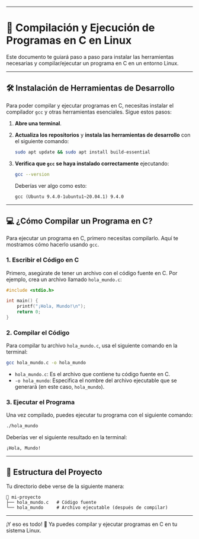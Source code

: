 
---

# 🚀 Compilación y Ejecución de Programas en C en Linux

Este documento te guiará paso a paso para instalar las herramientas necesarias y compilar/ejecutar un programa en C en un entorno Linux.

---

## 🛠️ Instalación de Herramientas de Desarrollo

Para poder compilar y ejecutar programas en C, necesitas instalar el compilador `gcc` y otras herramientas esenciales. Sigue estos pasos:

1. **Abre una terminal**.
2. **Actualiza los repositorios** y **instala las herramientas de desarrollo** con el siguiente comando:

   ```bash
   sudo apt update && sudo apt install build-essential
   ```

3. **Verifica que `gcc` se haya instalado correctamente** ejecutando:

   ```bash
   gcc --version
   ```

   Deberías ver algo como esto:

   ```
   gcc (Ubuntu 9.4.0-1ubuntu1~20.04.1) 9.4.0
   ```

---

## 💻 ¿Cómo Compilar un Programa en C?

Para ejecutar un programa en C, primero necesitas compilarlo. Aquí te mostramos cómo hacerlo usando `gcc`.

### 1. Escribir el Código en C

Primero, asegúrate de tener un archivo con el código fuente en C. Por ejemplo, crea un archivo llamado `hola_mundo.c`:

```c
#include <stdio.h>

int main() {
    printf("¡Hola, Mundo!\n");
    return 0;
}
```

### 2. Compilar el Código

Para compilar tu archivo `hola_mundo.c`, usa el siguiente comando en la terminal:

```bash
gcc hola_mundo.c -o hola_mundo
```

- `hola_mundo.c`: Es el archivo que contiene tu código fuente en C.
- `-o hola_mundo`: Especifica el nombre del archivo ejecutable que se generará (en este caso, `hola_mundo`).

### 3. Ejecutar el Programa

Una vez compilado, puedes ejecutar tu programa con el siguiente comando:

```bash
./hola_mundo
```

Deberías ver el siguiente resultado en la terminal:

```
¡Hola, Mundo!
```

---

## 📂 Estructura del Proyecto

Tu directorio debe verse de la siguiente manera:

```
📁 mi-proyecto
├── hola_mundo.c   # Código fuente
└── hola_mundo     # Archivo ejecutable (después de compilar)
```

---

¡Y eso es todo! 🎉 Ya puedes compilar y ejecutar programas en C en tu sistema Linux.